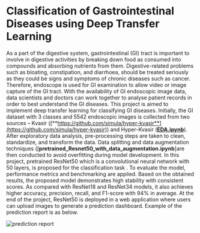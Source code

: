 # Classification of Gastrointestinal Diseases using Deep Transfer Learning

As a part of the digestive system, gastrointestinal (GI) tract is important to involve in digestive activities by breaking down food as consumed into compounds and absorbing nutrients from them. Digestive-related problems such as bloating, constipation, and diarrhoea, should be treated seriously as they could be signs and symptoms of chronic diseases such as cancer. Therefore, endoscope is used for GI examination to allow video or image capture of the GI tract. With the availability of GI endoscopic image data, data scientists and doctors can work together to analyse patient records in order to best understand the GI diseases. This project is aimed to implement deep transfer learning for classifying GI diseases. Initially, the GI dataset with 3 classes and 5542 endoscopic images is collected from two sources – Kvasir ([**https://github.com/simula/hyper-kvasir**](https://github.com/simula/hyper-kvasir)) and Hyper-Kvasir ([**EDA.ipynb**](EDA.ipynb)). After exploratory data analysis, pre-processing steps are taken to clean, standardize, and transform the data. Data splitting and data augmentation techniques ([**pretrained_Resnet50_with_data_augmentation.ipynb**]are then conducted to avoid overfitting during model development. In this project, pretrained ResNet50 which is a convolutional neural network with 50 layers, is proposed for the classification task . To evaluate the model, performance metrics and benchmarking are applied. Based on the obtained results, the proposed model demonstrates high stability with consistent scores. As compared with ResNet18 and ResNet34 models, it also achieves higher accuracy, precision, recall, and F1-score with 94% in average. At the end of the project, ResNet50 is deployed in a web application where users can upload images to generate a prediction dashboard. Example of the prediction report is as below.

![prediction report](https://user-images.githubusercontent.com/90121447/178636182-47d9a7b9-b10d-4a5b-a1b7-50f5549ca5a8.png)
